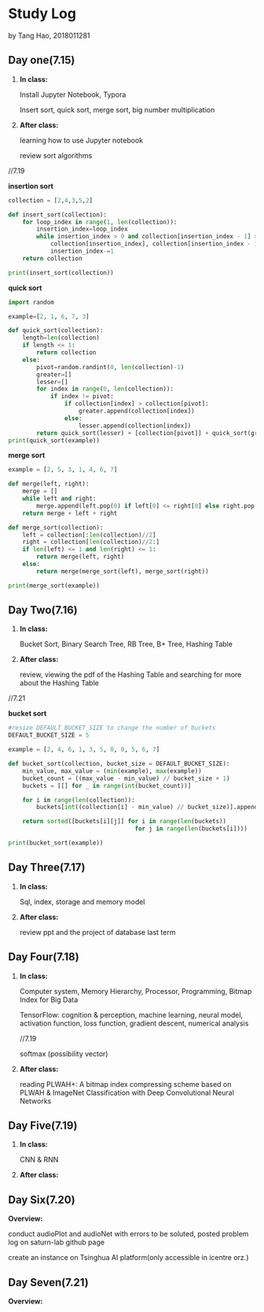 # Study Log

by Tang Hao, 2018011281



## Day one(7.15)

1. **In class:**

   Install Jupyter Notebook, Typora

   Insert sort, quick sort, merge sort, big number multiplication

2. **After class:**

   learning how to use Jupyter notebook

   review sort algorithms



//7.19

**insertion sort**

```python
collection = [2,4,3,5,2]

def insert_sort(collection):
    for loop_index in range(1, len(collection)):
        insertion_index=loop_index
        while insertion_index > 0 and collection[insertion_index - 1] > collection[insertion_index]:
            collection[insertion_index], collection[insertion_index - 1] = collection[insertion_index-1], collection[insertion_index]
            insertion_index-=1
    return collection

print(insert_sort(collection))
```

 

**quick sort**

```python
import random

example=[2, 1, 6, 7, 3]

def quick_sort(collection):
    length=len(collection)
    if length <= 1:
        return collection
    else:
        pivot=random.randint(0, len(collection)-1)
        greater=[]
        lesser=[]
        for index in range(0, len(collection)):
            if index != pivot:
                if collection[index] > collection[pivot]:
                    greater.append(collection[index])
                else:
                    lesser.append(collection[index])
        return quick_sort(lesser) + [collection[pivot]] + quick_sort(greater)
print(quick_sort(example))
```



**merge sort**

```python
example = [2, 5, 3, 1, 4, 6, 7]

def merge(left, right):
    merge = []
    while left and right:
        merge.append(left.pop(0) if left[0] <= right[0] else right.pop(0))
    return merge + left + right

def merge_sort(collection):
    left = collection[:len(collection)//2]
    right = collection[len(collection)//2:]
    if len(left) <= 1 and len(right) <= 1:
        return merge(left, right)
    else:
        return merge(merge_sort(left), merge_sort(right))

print(merge_sort(example))
```



## Day Two(7.16)

1. **In class:**

   Bucket Sort, Binary Search Tree, RB Tree, B+ Tree, Hashing Table

2. **After class:**

   review, viewing the pdf of the Hashing Table and searching for more about the Hashing Table



//7.21

**bucket sort**

```python
#resize DEFAULT_BUCKET_SIZE to change the number of buckets
DEFAULT_BUCKET_SIZE = 5

example = [2, 4, 6, 1, 3, 5, 0, 0, 5, 6, 7]

def bucket_sort(collection, bucket_size = DEFAULT_BUCKET_SIZE):
    min_value, max_value = (min(example), max(example))
    bucket_count = ((max_value - min_value) // bucket_size + 1)
    buckets = [[] for _ in range(int(bucket_count))]

    for i in range(len(collection)):
        buckets[int((collection[i] - min_value) // bucket_size)].append(collection[i])

    return sorted([buckets[i][j]] for i in range(len(buckets))
                                    for j in range(len(buckets[i])))

print(bucket_sort(example))
```



## Day Three(7.17)

1. **In class:**

   Sql, index, storage and memory model

2. **After class:**

   review ppt and the project of database last term



## Day Four(7.18)

1. **In class:**

   Computer system, Memory Hierarchy, Processor, Programming, Bitmap Index for Big Data

   TensorFlow: cognition & perception, machine learning, neural model, activation function, loss function, gradient descent, numerical analysis

   

   //7.19

   softmax (possibility vector)

2. **After class:**

   reading PLWAH+: A bitmap index compressing scheme based on PLWAH & ImageNet Classification with Deep Convolutional Neural Networks



## Day Five(7.19)

1. **In class:**

   CNN & RNN

2. **After class:**



## Day Six(7.20)

**Overview:**

conduct audioPlot and audioNet with errors to be soluted, posted problem log on saturn-lab github page

create an instance on Tsinghua AI platform(only accessible in icentre orz.)

## Day Seven(7.21)

**Overview:**